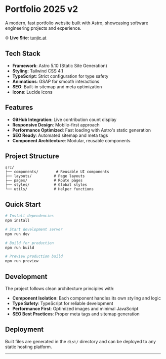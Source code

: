 # Portfolio 2025 v2

A modern, fast portfolio website built with Astro, showcasing software engineering projects and experience.

🌐 **Live Site**: [tunjic.at](https://tunjic.at)

## Tech Stack

- **Framework**: Astro 5.10 (Static Site Generation)
- **Styling**: Tailwind CSS 4.1
- **TypeScript**: Strict configuration for type safety
- **Animations**: GSAP for smooth interactions
- **SEO**: Built-in sitemap and meta optimization
- **Icons**: Lucide icons

## Features

- **GitHub Integration**: Live contribution count display
- **Responsive Design**: Mobile-first approach
- **Performance Optimized**: Fast loading with Astro's static generation
- **SEO Ready**: Automated sitemap and meta tags
- **Component Architecture**: Modular, reusable components

## Project Structure

```
src/
├── components/        # Reusable UI components
├── layouts/          # Page layouts
├── pages/            # Route pages
├── styles/           # Global styles
└── utils/            # Helper functions
```

## Quick Start

```bash
# Install dependencies
npm install

# Start development server
npm run dev

# Build for production
npm run build

# Preview production build
npm run preview
```

## Development

The project follows clean architecture principles with:

- **Component Isolation**: Each component handles its own styling and logic
- **Type Safety**: TypeScript for reliable development
- **Performance First**: Optimized images and minimal JavaScript
- **SEO Best Practices**: Proper meta tags and sitemap generation

## Deployment

Built files are generated in the `dist/` directory and can be deployed to any static hosting platform.

---
